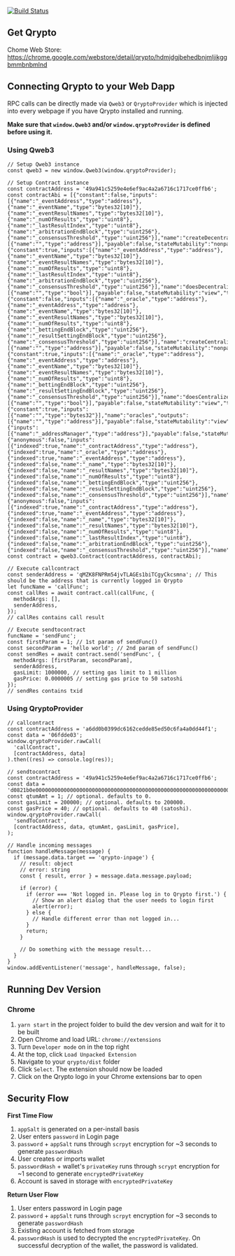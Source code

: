 [![Build Status](https://travis-ci.org/bodhiproject/qrypto.svg?branch=master)](https://travis-ci.org/bodhiproject/qrypto)

## Get Qrypto
Chome Web Store: https://chrome.google.com/webstore/detail/qrypto/hdmjdgjbehedbnjmljikggbmmbnbmlnd

## Connecting Qrypto to your Web Dapp
RPC calls can be directly made via `Qweb3` or `QryptoProvider` which is injected into every webpage if you have Qrypto installed and running.

**Make sure that `window.Qweb3` and/or `window.qryptoProvider` is defined before using it.**

### Using Qweb3
```
// Setup Qweb3 instance
const qweb3 = new window.Qweb3(window.qryptoProvider);

// Setup Contract instance
const contractAddress = '49a941c5259e4e6ef9ac4a2a6716c1717ce0ffb6';
const contractAbi = [{"constant":false,"inputs":[{"name":"_eventAddress","type":"address"},{"name":"_eventName","type":"bytes32[10]"},{"name":"_eventResultNames","type":"bytes32[10]"},{"name":"_numOfResults","type":"uint8"},{"name":"_lastResultIndex","type":"uint8"},{"name":"_arbitrationEndBlock","type":"uint256"},{"name":"_consensusThreshold","type":"uint256"}],"name":"createDecentralizedOracle","outputs":[{"name":"","type":"address"}],"payable":false,"stateMutability":"nonpayable","type":"function"},{"constant":true,"inputs":[{"name":"_eventAddress","type":"address"},{"name":"_eventName","type":"bytes32[10]"},{"name":"_eventResultNames","type":"bytes32[10]"},{"name":"_numOfResults","type":"uint8"},{"name":"_lastResultIndex","type":"uint8"},{"name":"_arbitrationEndBlock","type":"uint256"},{"name":"_consensusThreshold","type":"uint256"}],"name":"doesDecentralizedOracleExist","outputs":[{"name":"","type":"bool"}],"payable":false,"stateMutability":"view","type":"function"},{"constant":false,"inputs":[{"name":"_oracle","type":"address"},{"name":"_eventAddress","type":"address"},{"name":"_eventName","type":"bytes32[10]"},{"name":"_eventResultNames","type":"bytes32[10]"},{"name":"_numOfResults","type":"uint8"},{"name":"_bettingEndBlock","type":"uint256"},{"name":"_resultSettingEndBlock","type":"uint256"},{"name":"_consensusThreshold","type":"uint256"}],"name":"createCentralizedOracle","outputs":[{"name":"","type":"address"}],"payable":false,"stateMutability":"nonpayable","type":"function"},{"constant":true,"inputs":[{"name":"_oracle","type":"address"},{"name":"_eventAddress","type":"address"},{"name":"_eventName","type":"bytes32[10]"},{"name":"_eventResultNames","type":"bytes32[10]"},{"name":"_numOfResults","type":"uint8"},{"name":"_bettingEndBlock","type":"uint256"},{"name":"_resultSettingEndBlock","type":"uint256"},{"name":"_consensusThreshold","type":"uint256"}],"name":"doesCentralizedOracleExist","outputs":[{"name":"","type":"bool"}],"payable":false,"stateMutability":"view","type":"function"},{"constant":true,"inputs":[{"name":"","type":"bytes32"}],"name":"oracles","outputs":[{"name":"","type":"address"}],"payable":false,"stateMutability":"view","type":"function"},{"inputs":[{"name":"_addressManager","type":"address"}],"payable":false,"stateMutability":"nonpayable","type":"constructor"},{"anonymous":false,"inputs":[{"indexed":true,"name":"_contractAddress","type":"address"},{"indexed":true,"name":"_oracle","type":"address"},{"indexed":true,"name":"_eventAddress","type":"address"},{"indexed":false,"name":"_name","type":"bytes32[10]"},{"indexed":false,"name":"_resultNames","type":"bytes32[10]"},{"indexed":false,"name":"_numOfResults","type":"uint8"},{"indexed":false,"name":"_bettingEndBlock","type":"uint256"},{"indexed":false,"name":"_resultSettingEndBlock","type":"uint256"},{"indexed":false,"name":"_consensusThreshold","type":"uint256"}],"name":"CentralizedOracleCreated","type":"event"},{"anonymous":false,"inputs":[{"indexed":true,"name":"_contractAddress","type":"address"},{"indexed":true,"name":"_eventAddress","type":"address"},{"indexed":false,"name":"_name","type":"bytes32[10]"},{"indexed":false,"name":"_resultNames","type":"bytes32[10]"},{"indexed":false,"name":"_numOfResults","type":"uint8"},{"indexed":false,"name":"_lastResultIndex","type":"uint8"},{"indexed":false,"name":"_arbitrationEndBlock","type":"uint256"},{"indexed":false,"name":"_consensusThreshold","type":"uint256"}],"name":"DecentralizedOracleCreated","type":"event"}]
const contract = qweb3.Contract(contractAddress, contractAbi);

// Execute callcontract
const senderAddress = 'qMZK8FNPRm54jvTLAGEs1biTCgyCkcsmna'; // This should be the address that is currently logged in Qrypto
let funcName = 'callFunc';
const callRes = await contract.call(callFunc, {
  methodArgs: [],
  senderAddress,
});
// callRes contains call result

// Execute sendtocontract
funcName = 'sendFunc';
const firstParam = 1; // 1st param of sendFunc()
const secondParam = 'hello world'; // 2nd param of sendFunc()
const sendRes = await contract.send('sendFunc', {
  methodArgs: [firstParam, secondParam],
  senderAddress,
  gasLimit: 1000000, // setting gas limit to 1 million
  gasPrice: 0.0000005 // setting gas price to 50 satoshi
});
// sendRes contains txid
```

### Using QryptoProvider
```
// callcontract
const contractAddress = 'a6dd0b0399dc6162cedde85ed50c6fa4a0dd44f1';
const data = '06fdde03';
window.qryptoProvider.rawCall(
  'callContract',
  [contractAddress, data]
).then((res) => console.log(res));

// sendtocontract
const contractAddress = '49a941c5259e4e6ef9ac4a2a6716c1717ce0ffb6';
const data = 'd0821b0e0000000000000000000000000000000000000000000000000000000000000001';
const qtumAmt = 1; // optional. defaults to 0.
const gasLimit = 200000; // optional. defaults to 200000.
const gasPrice = 40; // optional. defaults to 40 (satoshi).
window.qryptoProvider.rawCall(
  'sendToContract',
  [contractAddress, data, qtumAmt, gasLimit, gasPrice],
);

// Handle incoming messages
function handleMessage(message) {
  if (message.data.target == 'qrypto-inpage') {
    // result: object
    // error: string
    const { result, error } = message.data.message.payload;
    
    if (error) {
      if (error === 'Not logged in. Please log in to Qrypto first.') {
        // Show an alert dialog that the user needs to login first
        alert(error);
      } else {
        // Handle different error than not logged in...
      }
      return;
    }

    // Do something with the message result...
  }
}
window.addEventListener('message', handleMessage, false);
```

## Running Dev Version
### Chrome
1. `yarn start` in the project folder to build the dev version and wait for it to be built
2. Open Chrome and load URL: `chrome://extensions`
3. Turn `Developer mode` on in the top right
4. At the top, click `Load Unpacked Extension`
5. Navigate to your `qrypto/dist` folder
6. Click `Select`. The extension should now be loaded
7. Click on the Qrypto logo in your Chrome extensions bar to open

## Security Flow
**First Time Flow**
1. `appSalt` is generated on a per-install basis
2. User enters `password` in Login page
3. `password` + `appSalt` runs through `scrpyt` encryption for ~3 seconds to generate `passwordHash`
4. User creates or imports wallet
5. `passwordHash` + wallet's `privateKey` runs through `scrypt` encryption for ~1 second to generate `encryptedPrivateKey`
6. Account is saved in storage with `encryptedPrivateKey`

**Return User Flow**
1. User enters password in Login page
2. `password` + `appSalt` runs through `scrpyt` encryption for ~3 seconds to generate `passwordHash`
3. Existing account is fetched from storage
4. `passwordHash` is used to decrypted the `encryptedPrivateKey`. On successful decryption of the wallet, the password is validated.
